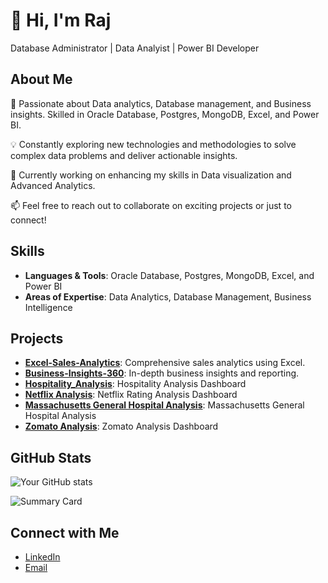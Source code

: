 # 👋 Hi, I'm Raj   
Database Administrator | Data Analyist | Power BI Developer 

## About Me

🚀 Passionate about Data analytics, Database management, and Business insights. Skilled in  Oracle Database, Postgres, MongoDB, Excel, and Power BI.

💡 Constantly exploring new technologies and methodologies to solve complex data problems and deliver actionable insights.

🔧 Currently working on enhancing my skills in Data visualization and Advanced Analytics.

📫 Feel free to reach out to collaborate on exciting projects or just to connect!

## Skills

- **Languages & Tools**: Oracle Database, Postgres, MongoDB, Excel, and Power BI
- **Areas of Expertise**: Data Analytics, Database Management, Business Intelligence

## Projects

- [**Excel-Sales-Analytics**](https://github.com/rajdada100/Excel-Sales-Analytics): Comprehensive sales analytics using Excel.
- [**Business-Insights-360**](https://github.com/rajdada100/Business-Insights-360): In-depth business insights and reporting.
- [**Hospitality_Analysis**](https://github.com/rajdada100/Hospitality_Domain): Hospitality Analysis Dashboard
- [**Netflix Analysis**](https://github.com/rajdada100/Netflix-Ratings-Analysis): Netflix Rating Analysis Dashboard
- [**Massachusetts General Hospital Analysis**](https://github.com/rajdada100/Massachusetts-General-Hospital-Dashboard): Massachusetts General Hospital Analysis
- [**Zomato Analysis**](https://github.com/rajdada100/Zomato-Dashboard): Zomato Analysis Dashboard
## GitHub Stats

![Your GitHub stats](https://github-readme-stats.vercel.app/api?username=rajdada100&show_icons=true&theme=radical)

![Summary Card](https://github-profile-summary-cards.vercel.app/api/cards/profile-details?username=rajdada100&theme=solarized_dark)


## Connect with Me

- [LinkedIn](https://www.linkedin.com/in/rajdada100)
- [Email](mailto:rajdada100)


